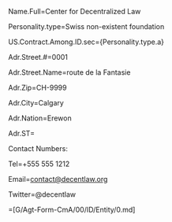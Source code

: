 Name.Full=Center for Decentralized Law

Personality.type=Swiss non-existent foundation

US.Contract.Among.ID.sec={Personality.type.a}

Adr.Street.#=0001

Adr.Street.Name=route de la Fantasie

Adr.Zip=CH-9999

Adr.City=Calgary 

Adr.Nation=Erewon

Adr.ST=</i>

Contact Numbers:

Tel=+555 555 1212


Email=contact@decentlaw.org

Twitter=@decentlaw

=[G/Agt-Form-CmA/00/ID/Entity/0.md]